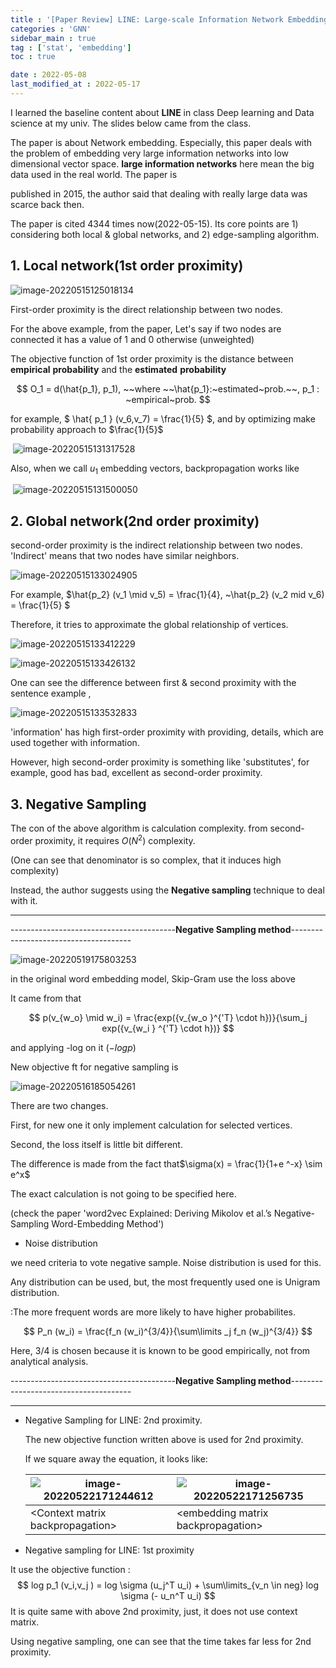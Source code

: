 ```yaml
---
title : '[Paper Review] LINE: Large-scale Information Network Embedding'
categories : 'GNN'
sidebar_main : true
tag : ['stat', 'embedding']
toc : true

date : 2022-05-08
last_modified_at : 2022-05-17
---
```


I learned the baseline content about **LINE** in class Deep learning and Data science at my univ. The slides below came from the class.



The paper is about Network embedding. Especially, this paper deals with the problem of embedding very large information networks into low dimensional vector space.  **large information networks** here mean the big data used in the real world. The paper is 

published in 2015, the author said that dealing with really large data was scarce back then.



The paper is cited 4344 times now(2022-05-15). Its core points are 1) considering both local & global networks, and 2) edge-sampling algorithm.



## 1. Local network(1st order proximity)



![image-20220515125018134](https://raw.githubusercontent.com/whatsdata/whatsdata.github.io/master/img/image-20220515125018134.png)

First-order proximity is the direct relationship between two nodes.

For the above example, from the paper, Let's say if two nodes are connected it has a value of 1 and 0 otherwise (unweighted)

The objective function of 1st order proximity is the distance between **empirical** **probability** and the **estimated** **probability**


$$
O_1 = d(\hat{p_1}, p_1), ~~where ~~\hat{p_1}:~estimated~prob.~~, p_1 : ~empirical~prob.
$$


for example,  $ \hat{ p_1 } (v_6,v_7) = \frac{1}{5}   $, and by optimizing make probability approach to $\frac{1}{5}$



​                                                               ![image-20220515131317528](https://raw.githubusercontent.com/whatsdata/whatsdata.github.io/master/img/image-20220515131317528.png)    

Also, when we call $u_1$ embedding vectors, backpropagation works like 

​                                           ![image-20220515131500050](https://raw.githubusercontent.com/whatsdata/whatsdata.github.io/master/img/image-20220515131500050.png)   

## 2. Global network(2nd order proximity)

second-order proximity is the indirect relationship between two nodes. 'Indirect' means that two nodes have similar neighbors. 



![image-20220515133024905](https://raw.githubusercontent.com/whatsdata/whatsdata.github.io/master/img/image-20220515133024905.png)

For example, $\hat{p_2} (v_1 \mid v_5) = \frac{1}{4}, ~\hat{p_2} (v_2 mid v_6) = \frac{1}{5} $

Therefore, it tries to approximate the global relationship of vertices.



![image-20220515133412229](https://raw.githubusercontent.com/whatsdata/whatsdata.github.io/master/img/image-20220515133412229.png)



![image-20220515133426132](https://raw.githubusercontent.com/whatsdata/whatsdata.github.io/master/img/image-20220515133426132.png)

 

One can see the difference between first & second proximity with the sentence example ,



![image-20220515133532833](https://raw.githubusercontent.com/whatsdata/whatsdata.github.io/master/img/image-20220515133532833.png)

'information' has high first-order proximity with providing, details, which are used together with information.



However, high second-order proximity is something like 'substitutes', for example, good has bad, excellent as second-order proximity.



## 3. Negative Sampling



The con of the above algorithm is calculation complexity. from second-order proximity, it requires $O(N^2)$ complexity.

(One can see that denominator is so complex, that it induces high complexity)



Instead, the author suggests using the **Negative sampling** technique to deal with it.

---



-----------------------------------------**Negative Sampling method**--------------------------------------



![image-20220519175803253](https://raw.githubusercontent.com/whatsdata/whatsdata.github.io/master/img/image-20220519175803253.png)



in the original word embedding model, Skip-Gram use the loss above



It came from that 

$$ p(v_{w_o} \mid w_i)  = \frac{exp({v_{w_o }^{'T}  \cdot h})}{\sum_j exp({v_{w_i } ^{'T}  \cdot h})} $$

 and applying -log on it ($- log p$)



New objective ft for negative sampling is

![image-20220516185054261](https://raw.githubusercontent.com/whatsdata/whatsdata.github.io/master/img/image-20220516185054261.png)

There are two changes.

First, for new one it only implement calculation for selected vertices.

Second, the loss itself is little bit different.



The difference is made from the fact that$\sigma(x) = \frac{1}{1+e ^-x} \sim e^x$

The exact calculation is not going to be specified here.

(check the paper 'word2vec Explained: Deriving Mikolov et al.’s Negative-Sampling Word-Embedding Method')



- Noise distribution

we need criteria to vote negative sample. Noise distribution is used for this.

Any distribution can be used, but, the most frequently used one is Unigram distribution.

:The more frequent words are more likely to have higher probabilites.


$$
P_n (w_i) = \frac{f_n (w_i)^{3/4}}{\sum\limits _j f_n (w_j)^{3/4}}
$$


Here, 3/4 is chosen because it is known to be good empirically, not from analytical analysis. 

-----------------------------------------**Negative Sampling method**--------------------------------------

---



- Negative Sampling for LINE: 2nd proximity.

  The new objective function written above is used for 2nd proximity.

  If we square away the equation, it looks like:

  

  | ![image-20220522171244612](https://raw.githubusercontent.com/whatsdata/whatsdata.github.io/master/img/image-20220522171244612.png) | ![image-20220522171256735](https://raw.githubusercontent.com/whatsdata/whatsdata.github.io/master/img/image-20220522171256735.png) |
  | ------------------------------------------------------------ | ------------------------------------------------------------ |
  | \<Context matrix backpropagation\>                           | \<embedding matrix backpropagation\>                         |

  

- Negative sampling for LINE: 1st proximity

It use the objective function : 
$$
log p_1 (v_i,v_j ) = log \sigma (u_j^T u_i) + \sum\limits_{v_n \in neg} log \sigma (- u_n^T u_i)
$$
It is quite same with above 2nd proximity, just, it does not use context matrix. 

Using negative sampling, one can see that the time takes far less for 2nd proximity.









​	























